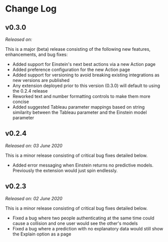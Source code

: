 # Change Log

## v0.3.0
_Released on:_

This is a major (beta) release consisting of the following new features, enhancements, and bug fixes:

* Added support for Einstein's next best actions via a new Action page
* Added preference configuration for the new Action page
* Added support for versioning to avoid breaking existing integrations as new versions are published
* Any extension deployed prior to this version (0.3.0) will default to using the 0.2.4 release
* Reworked text and number formatting controls to make them more concise
* Added suggested Tableau parameter mappings based on string similarity between the Tableau parameter and the Einstein model parameter

## v0.2.4
_Released on: 03 June 2020_

This is a minor release consisting of critical bug fixes detailed below.

* Added error messaging when Einstein returns no predictive models. Previously the extension would just spin endlessly.

## v0.2.3
_Released on: 02 June 2020_

This is a minor release consisting of critical bug fixes detailed below.

* Fixed a bug where two people authenticating at the same time could cause a collision and one user would see the other's models
* Fixed a bug where a prediction with no explanatory data would still show the Explain option as a page